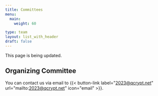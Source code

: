 ```yaml
---
title: Committees
menu:
  main:
    weight: 60

type: team
layout: list_with_header
draft: false
---
```


This page is being updated.

<!-- To make all this possible, these people are working behind the scenes. -->

## Organizing Committee

You can contact us via email to {{< button-link label="2023@qcrypt.net" url="mailto:2023@qcrypt.net" icon="email" >}}.


<!-- {{< teams types="core=Main Organizers,org=Organizers" >}} -->

<!-- ## Steering Committee

{{< teams types="steering" >}}


## Advisory  Committee

{{< teams types="advisory" >}}

## Program Committee
### PC chairs

{{< teams types="pcchairs" >}}
<!--
You can contact the PC chairs via email to {{< button-link label="pcchairs2022@qcrypt.net" url="mailto:pcchairs2022@qcrypt.net" icon="email" >}}<br>
-->


<!-- ### PC members
* Anthony Leverrier (Inria, FR)
* Mario Berta (AWS & Imperial College London, US/GB)
* Yanbao Zhang (NTT, JP)
* Stefano Pironio (Université libre de Bruxelles, BE)
* Aleksey Fedorov (Russian Quantum Center, RU)
* Wang Xiangbin (Tsinghua University, CN)
* Rotem Arnon-Friedman (Weizmann Institute of Science, IL)
* Ernest Tan (University of Waterloo,  CA)
* Anna Pappa (Technical University of Berlin, DE)
* Valerio Scarani (National University of Singapore, SG)
* Hoi-Kwong Lo (University of Hong Kong, HK)
* Liang Jiang (University of Chicago, US)
* Anurag Anshu (Harvard University, US)
* Romain Alleaume (Telecom Paris, FR)
* Tobias Gehring (Technical University of Denmark, DK)
* Nino Walenta (Fraunhofer HHI, DE)
* Zhiliang Yuan (Beijing Academy of Quantum Information Sciences, CN)
* Yuan Cao (University of Science and Technology of China, CN)
* Zheshen Zhang (University of Arizona, US)
* Veronica Fernandez (Spanish National Research Council, ES)
* Jacqui Romero (University of Queensland, AU)
* Bing Qi (Cisco, US)
* Eleni Diamanti (Sorbonne University, FR)
* Wang Chao (National University of Singapore, SG)
* Davide Rusca (University of Geneva, CH)
* Djeylan Aktas (Slovak Academy of Sciences, SK)
* Siddarth Joshi (University of Bristol, GB)
* Yunhong Ding (Technical University of Denmark, DK)  -->
